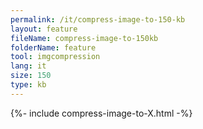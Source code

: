 ```yaml
---
permalink: /it/compress-image-to-150-kb
layout: feature
fileName: compress-image-to-150kb
folderName: feature
tool: imgcompression
lang: it
size: 150
type: kb
---
```


{%- include compress-image-to-X.html -%}

